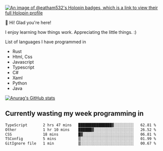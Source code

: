 [![An image of @eatham532's Holopin badges, which is a link to view their full Holopin profile](https://holopin.me/eatham532)](https://holopin.io/@eatham532)


👋 Hi! Glad you're here!

I enjoy learning how things work. Appreciating the little things. :)


List of languages I have programmed in
- Rust
- Html, Css
- Javascript
- Typescript
- C#
- Xaml
- Python
- Java

[![Anurag's GitHub stats](https://github-readme-stats.vercel.app/api?username=Eatham532&theme=dark)](https://github.com/anuraghazra/github-readme-stats)


## Currently wasting my week programming in
<!--START_SECTION:waka-->

```txt
TypeScript       2 hrs 47 mins   ███████████████▓░░░░░░░░░   62.81 %
Other            1 hr 10 mins    ██████▓░░░░░░░░░░░░░░░░░░   26.52 %
CSS              18 mins         █▓░░░░░░░░░░░░░░░░░░░░░░░   06.81 %
TSConfig         5 mins          ▒░░░░░░░░░░░░░░░░░░░░░░░░   01.99 %
GitIgnore file   1 min           ▒░░░░░░░░░░░░░░░░░░░░░░░░   00.67 %
```

<!--END_SECTION:waka-->
